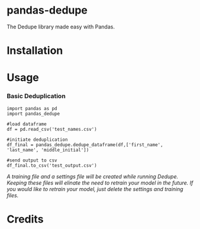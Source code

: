 # pandas-dedupe
The Dedupe library made easy with Pandas.

# Installation

# Usage

### Basic Deduplication


    import pandas as pd
    import pandas_dedupe

    #load dataframe
    df = pd.read_csv('test_names.csv')

    #initiate deduplication
    df_final = pandas_dedupe.dedupe_dataframe(df,['first_name', 'last_name', 'middle_initial'])

    #send output to csv
    df_final.to_csv('test_output.csv')


*A training file and a settings file will be created while running Dedupe. Keeping these files will elinate the need to retrain your model in the future. If you would like to retrain your model, just delete the settings and training files.*

# Credits
